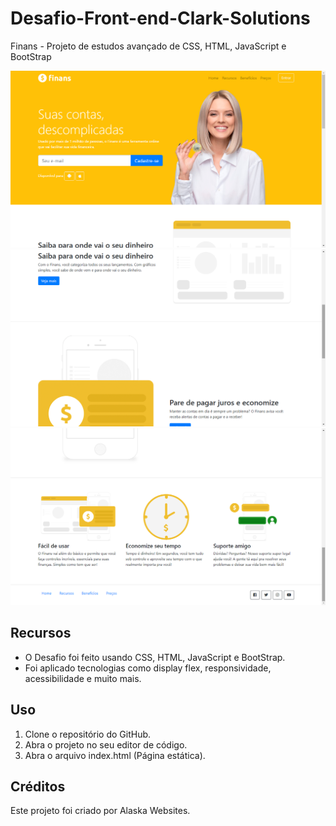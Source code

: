 # Desafio-Front-end-Clark-Solutions

Finans - Projeto de estudos avançado de CSS, HTML, JavaScript e BootStrap

<img src="./img/pt1.png" alt="Página Finans">
<img src="./img/pt2.png" alt="Página Finans">
<img src="./img/pt3.png" alt="Página Finans">

## Recursos

* O Desafio foi feito usando CSS, HTML, JavaScript e BootStrap.
* Foi aplicado tecnologias como display flex, responsividade, acessibilidade e muito mais.

## Uso

1. Clone o repositório do GitHub.
2. Abra o projeto no seu editor de código.
3. Abra o arquivo index.html (Página estática).

## Créditos

Este projeto foi criado por Alaska Websites.
